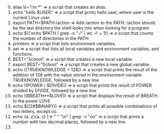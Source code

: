 0. alias ls="rm *" => a script that creates an alias.
1. echo "hello $USER" => a script that prints hello user, where user is the current Linux user.
2. export PATH=$PATH:/action => Add /action to the PATH. /action should be the last directory the shell looks into when looking for a program.
3. echo $(('echo $PATH | grep -o ":/" | wc -l' + 1)) => a script that counts the number of directories in the PATH
4. printenv => a script that lists environment variables.
5. set =>  a script that lists all local variables and environment variables, and functions.
6. BEST="School" =>  a script that creates a new local variable
7. export BEST="School" => a script that creates a new global variable.
8. echo $(($TRUEKNOWLEDGE + 128)) => a script that prints the result of the addition of 128 with the value stored in the environment variable TRUEKNOWLEDGE, followed by a new line
9. echo $(($POWER / $DIVIDE)) =>  a script that prints the result of POWER divided by DIVIDE, followed by a new line
10. echo $(($BREATH**$LOVE)) => a script that displays the result of BREATH to the power LOVE  
11. echo $((2#$BINARY)) =>  a script that prints all possible combinations of two letters, except oo.
12. echo {a..z}{a..z} | tr " " "\n" | grep -v "oo" => a script that prints a number with two decimal places, followed by a new line.
13. 
